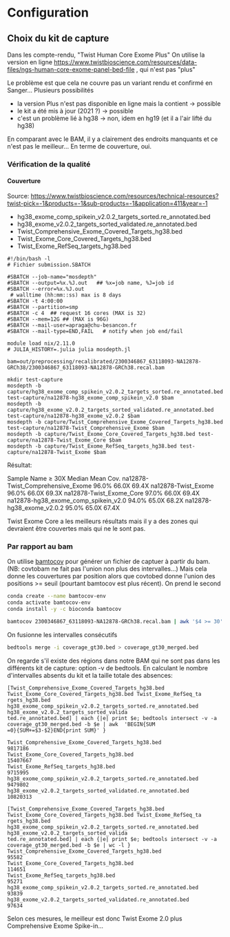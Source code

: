 # Configuration
## Choix du kit de capture
Dans les compte-rendu, "Twist Human Core Exome Plus"
On utilise la version en ligne  https://www.twistbioscience.com/resources/data-files/ngs-human-core-exome-panel-bed-file , qui n'est pas "plus"

Le problème est que cela ne couvre pas un variant rendu et confirmé en Sanger... Plusieurs possibilités
- la version Plus n'est pas disponible en ligne mais la contient -> possible
- le kit a été mis à jour (2021 ?) -> possible
- c'est un problème lié à hg38 -> non, idem en hg19 (et il a l'air lifté du hg38)

En comparant avec le BAM, il y a clairement des endroits manquants et ce n'est pas le meilleur... En terme de couverture, oui.

### Vérification de la qualité

#### Couverture
Source:  https://www.twistbioscience.com/resources/technical-resources?twist-pick=-1&products=-1&sub-products=-1&application=411&year=-1

- hg38_exome_comp_spikein_v2.0.2_targets_sorted.re_annotated.bed
- hg38_exome_v2.0.2_targets_sorted_validated.re_annotated.bed
- Twist_Comprehensive_Exome_Covered_Targets_hg38.bed
- Twist_Exome_Core_Covered_Targets_hg38.bed
- Twist_Exome_RefSeq_targets_hg38.bed

```slurm
#!/bin/bash -l
# Fichier submission.SBATCH

#SBATCH --job-name="mosdepth"
#SBATCH --output=%x.%J.out   ## %x=job name, %J=job id
#SBATCH --error=%x.%J.out
 # walltime (hh:mm::ss) max is 8 days
#SBATCH -t 4:00:00
#SBATCH --partition=smp
#SBATCH -c 4  ## request 16 cores (MAX is 32)
#SBATCH --mem=12G ## (MAX is 96G)
#SBATCH --mail-user=apraga@chu-besancon.fr
#SBATCH --mail-type=END,FAIL   # notify when job end/fail

module load nix/2.11.0
# JULIA_HISTORY=.julia julia mosdepth.jl

bam=out/preprocessing/recalibrated/2300346867_63118093-NA12878-GRCh38/2300346867_63118093-NA12878-GRCh38.recal.bam

mkdir test-capture
mosdepth -b capture/hg38_exome_comp_spikein_v2.0.2_targets_sorted.re_annotated.bed test-capture/na12878-hg38_exome_comp_spikein_v2.0 $bam
mosdepth -b capture/hg38_exome_v2.0.2_targets_sorted_validated.re_annotated.bed test-capture/na12878-hg38_exome_v2.0.2 $bam
mosdepth -b capture/Twist_Comprehensive_Exome_Covered_Targets_hg38.bed test-capture/na12878-Twist_Comprehensive_Exome $bam
mosdepth -b capture/Twist_Exome_Core_Covered_Targets_hg38.bed test-capture/na12878-Twist_Exome_Core $bam
mosdepth -b capture/Twist_Exome_RefSeq_targets_hg38.bed test-capture/na12878-Twist_Exome $bam
```
Résultat:

Sample Name	≥ 30X	Median	Mean Cov.
na12878-Twist_Comprehensive_Exome	96.0%	66.0X	69.4X
na12878-Twist_Exome	96.0%	66.0X	69.3X
na12878-Twist_Exome_Core	97.0%	66.0X	69.4X
na12878-hg38_exome_comp_spikein_v2.0	94.0%	65.0X	68.2X
na12878-hg38_exome_v2.0.2	95.0%	65.0X	67.4X

Twist Exome Core a les meilleurs résultats mais il y a des zones qui devraient être couvertes mais qui ne le sont pas. 


### Par rapport au bam
On utilise [bamtocov](https://github.com/telatin/bamtocov) pour générer un fichier de captuer à partir du bam. (NB: covtobam ne fait pas l'union non plus des intervalles...)
Mais cela donne les couvertures par position alors que covtobed donne l'union des positions >= seuil (pourtant bamtocov est plus récent). On prend le second

```bash
conda create --name bamtocov-env
conda activate bamtocov-env
conda install -y -c bioconda bamtocov

bamtocov 2300346867_63118093-NA12878-GRCh38.recal.bam | awk '$4 >= 30' > coverage_gt30.bed
```
On fusionne les intervalles consécutifs
```bash
bedtools merge -i coverage_gt30.bed > coverage_gt30_merged.bed
```
On regarde s'il existe des régions dans notre BAM qui ne sont pas dans les différents kit de capture: option -v de bedtools.
En calculant le nombre d'intervalles absents du kit et la taille totale des absences:


```nu
[Twist_Comprehensive_Exome_Covered_Targets_hg38.bed Twist_Exome_Core_Covered_Targets_hg38.bed Twist_Exome_RefSeq_ta
rgets_hg38.bed hg38_exome_comp_spikein_v2.0.2_targets_sorted.re_annotated.bed hg38_exome_v2.0.2_targets_sorted_valida
ted.re_annotated.bed] | each {|e| print $e; bedtools intersect -v -a coverage_gt30_merged.bed -b $e | awk  'BEGIN{SUM
=0}{SUM+=$3-$2}END{print SUM}' }

Twist_Comprehensive_Exome_Covered_Targets_hg38.bed
9817186
Twist_Exome_Core_Covered_Targets_hg38.bed
15407667
Twist_Exome_RefSeq_targets_hg38.bed
9715995
hg38_exome_comp_spikein_v2.0.2_targets_sorted.re_annotated.bed
9479802
hg38_exome_v2.0.2_targets_sorted_validated.re_annotated.bed
10820313
```

```nu
[Twist_Comprehensive_Exome_Covered_Targets_hg38.bed Twist_Exome_Core_Covered_Targets_hg38.bed Twist_Exome_RefSeq_ta
rgets_hg38.bed hg38_exome_comp_spikein_v2.0.2_targets_sorted.re_annotated.bed hg38_exome_v2.0.2_targets_sorted_valida
ted.re_annotated.bed] | each {|e| print $e; bedtools intersect -v -a coverage_gt30_merged.bed -b $e | wc -l }
Twist_Comprehensive_Exome_Covered_Targets_hg38.bed
95582
Twist_Exome_Core_Covered_Targets_hg38.bed
114651
Twist_Exome_RefSeq_targets_hg38.bed
95271
hg38_exome_comp_spikein_v2.0.2_targets_sorted.re_annotated.bed
93839
hg38_exome_v2.0.2_targets_sorted_validated.re_annotated.bed
97634
```

Selon ces mesures, le meilleur est donc Twist Exome 2.0 plus Comprehensive Exome Spike-in... 
